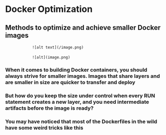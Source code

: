 # **Docker Optimization**

## Methods to optimize and achieve smaller Docker images

                ![alt text](/image.png)

                ![alt](image.png)

### When it comes to building Docker containers, you should always strive for smaller images. Images that share layers and are smaller in size are quicker to transfer and deploy

### But how do you keep the size under control when every **RUN** statement creates a new layer, and you need intermediate artifacts before the image is ready?

### You may have noticed that most of the **Dockerfiles** in the wild have some weird tricks like this
